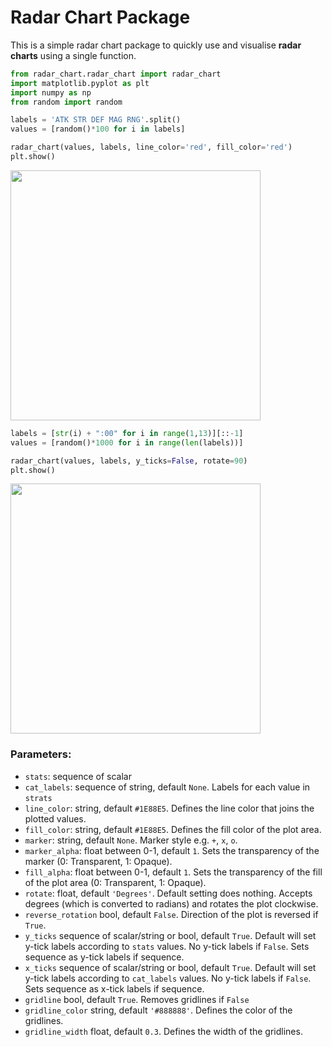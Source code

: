 # Radar Chart Package

This is a simple radar chart package to quickly use and visualise **radar charts** using a single function.

```python
from radar_chart.radar_chart import radar_chart
import matplotlib.pyplot as plt
import numpy as np
from random import random

labels = 'ATK STR DEF MAG RNG'.split()
values = [random()*100 for i in labels]

radar_chart(values, labels, line_color='red', fill_color='red')
plt.show()

```
<img src="https://raw.githubusercontent.com/awaiskhan0/awaiskhan0.github.io/master/Images/radar_chart_example_1.png" width="400">


```python
labels = [str(i) + ":00" for i in range(1,13)][::-1]
values = [random()*1000 for i in range(len(labels))]

radar_chart(values, labels, y_ticks=False, rotate=90)
plt.show()
```
<img src="https://raw.githubusercontent.com/awaiskhan0/awaiskhan0.github.io/master/Images/radar_chart_example_2.png" width="400">

### Parameters:

* `stats`: sequence of scalar
* `cat_labels`: sequence of string, default `None`. Labels for each value in `strats`
* `line_color`: string, default `#1E88E5`. Defines the line color that joins the plotted values.
* `fill_color`: string, default `#1E88E5`. Defines the fill color of the plot area.
* `marker`: string, default `None`. Marker style e.g. `+`, `x`, `o`.
* `marker_alpha`: float between 0-1, default `1`. Sets the transparency of the marker (0: Transparent, 1: Opaque).
* `fill_alpha`: float between 0-1, default `1`. Sets the transparency of the fill of the plot area (0: Transparent, 1: Opaque).
* `rotate`: float, default `'Degrees'`. Default setting does nothing. Accepts degrees (which is converted to radians) and rotates the plot clockwise.
* `reverse_rotation` bool, default `False`. Direction of the plot is reversed if `True`.
* `y_ticks` sequence of scalar/string or bool, default `True`. Default will set y-tick labels according to `stats` values. No y-tick labels if `False`. Sets sequence as y-tick labels if sequence.
* `x_ticks` sequence of scalar/string or bool, default `True`. Default will set y-tick labels according to `cat_labels` values. No y-tick labels if `False`. Sets sequence as x-tick labels if sequence.
* `gridline` bool, default `True`. Removes gridlines if `False`
* `gridline_color` string, default `'#888888'`. Defines the color of the gridlines.
* `gridline_width` float, default `0.3`. Defines the width of the gridlines.
